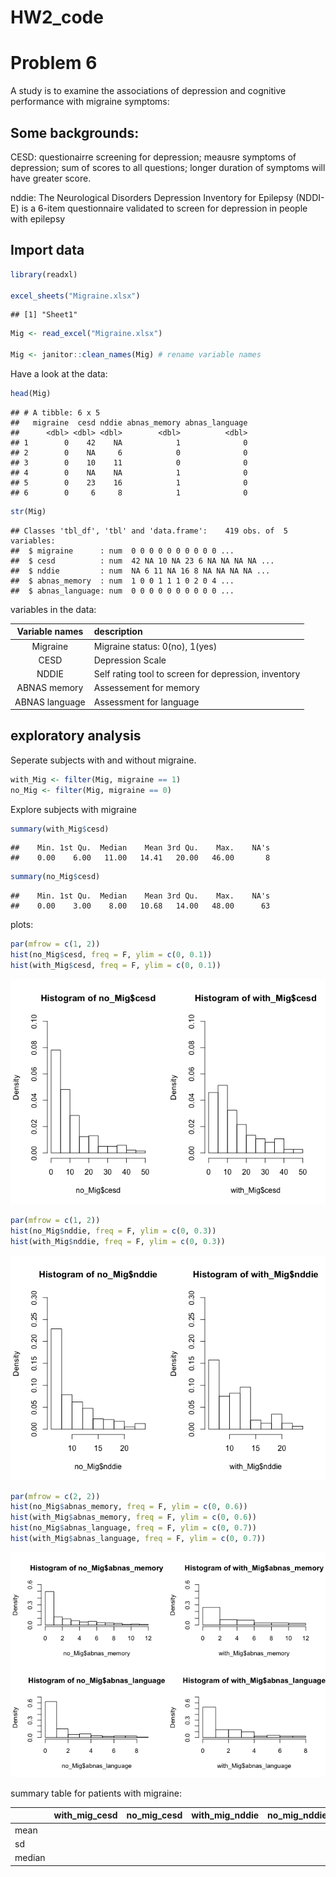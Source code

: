 HW2\_code
================

Problem 6
=========

A study is to examine the associations of depression and cognitive performance with migraine symptoms:

Some backgrounds:
-----------------

CESD: questionairre screening for depression; meausre symptoms of depression; sum of scores to all questions; longer duration of symptoms will have greater score.

nddie: The Neurological Disorders Depression Inventory for Epilepsy (NDDI-E) is a 6-item questionnaire validated to screen for depression in people with epilepsy

Import data
-----------

``` r
library(readxl)

excel_sheets("Migraine.xlsx")
```

    ## [1] "Sheet1"

``` r
Mig <- read_excel("Migraine.xlsx")

Mig <- janitor::clean_names(Mig) # rename variable names
```

Have a look at the data:

``` r
head(Mig)
```

    ## # A tibble: 6 x 5
    ##   migraine  cesd nddie abnas_memory abnas_language
    ##      <dbl> <dbl> <dbl>        <dbl>          <dbl>
    ## 1        0    42    NA            1              0
    ## 2        0    NA     6            0              0
    ## 3        0    10    11            0              0
    ## 4        0    NA    NA            1              0
    ## 5        0    23    16            1              0
    ## 6        0     6     8            1              0

``` r
str(Mig)
```

    ## Classes 'tbl_df', 'tbl' and 'data.frame':    419 obs. of  5 variables:
    ##  $ migraine      : num  0 0 0 0 0 0 0 0 0 0 ...
    ##  $ cesd          : num  42 NA 10 NA 23 6 NA NA NA NA ...
    ##  $ nddie         : num  NA 6 11 NA 16 8 NA NA NA NA ...
    ##  $ abnas_memory  : num  1 0 0 1 1 1 0 2 0 4 ...
    ##  $ abnas_language: num  0 0 0 0 0 0 0 0 0 0 ...

variables in the data:

| Variable names | description                                          |
|:--------------:|:-----------------------------------------------------|
|    Migraine    | Migraine status: 0(no), 1(yes)                       |
|      CESD      | Depression Scale                                     |
|      NDDIE     | Self rating tool to screen for depression, inventory |
|  ABNAS memory  | Assessement for memory                               |
| ABNAS language | Assessment for language                              |

exploratory analysis
--------------------

Seperate subjects with and without migraine.

``` r
with_Mig <- filter(Mig, migraine == 1)
no_Mig <- filter(Mig, migraine == 0)
```

Explore subjects with migraine

``` r
summary(with_Mig$cesd)
```

    ##    Min. 1st Qu.  Median    Mean 3rd Qu.    Max.    NA's 
    ##    0.00    6.00   11.00   14.41   20.00   46.00       8

``` r
summary(no_Mig$cesd)
```

    ##    Min. 1st Qu.  Median    Mean 3rd Qu.    Max.    NA's 
    ##    0.00    3.00    8.00   10.68   14.00   48.00      63

plots:

``` r
par(mfrow = c(1, 2))
hist(no_Mig$cesd, freq = F, ylim = c(0, 0.1))
hist(with_Mig$cesd, freq = F, ylim = c(0, 0.1))
```

![](HW2_code_files/figure-markdown_github/cesd-1.png)

``` r
par(mfrow = c(1, 2))
hist(no_Mig$nddie, freq = F, ylim = c(0, 0.3))
hist(with_Mig$nddie, freq = F, ylim = c(0, 0.3))
```

![](HW2_code_files/figure-markdown_github/nddie-1.png)

``` r
par(mfrow = c(2, 2))
hist(no_Mig$abnas_memory, freq = F, ylim = c(0, 0.6))
hist(with_Mig$abnas_memory, freq = F, ylim = c(0, 0.6))
hist(no_Mig$abnas_language, freq = F, ylim = c(0, 0.7))
hist(with_Mig$abnas_language, freq = F, ylim = c(0, 0.7))
```

![](HW2_code_files/figure-markdown_github/abnas-1.png)

summary table for patients with migraine:

<table>
<colgroup>
<col width="7%" />
<col width="12%" />
<col width="10%" />
<col width="12%" />
<col width="10%" />
<col width="12%" />
<col width="10%" />
<col width="12%" />
<col width="12%" />
</colgroup>
<thead>
<tr class="header">
<th></th>
<th>with_mig_cesd</th>
<th>no_mig_cesd</th>
<th>with_mig_nddie</th>
<th>no_mig_nddie</th>
<th>with_mig_memory</th>
<th>no_mig_memory</th>
<th>with_mig_language</th>
<th>no_mig_languge</th>
</tr>
</thead>
<tbody>
<tr class="odd">
<td>mean</td>
<td></td>
</tr>
<tr class="even">
<td>sd</td>
<td></td>
</tr>
<tr class="odd">
<td>median</td>
<td></td>
</tr>
</tbody>
</table>
